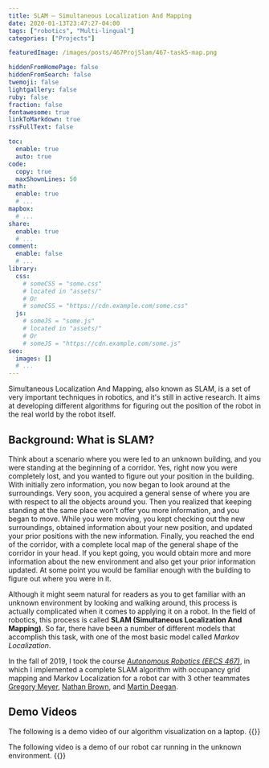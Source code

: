 ```yaml
---
title: SLAM — Simultaneous Localization And Mapping
date: 2020-01-13T23:47:27-04:00
tags: ["robotics", "Multi-lingual"]
categories: ["Projects"]

featuredImage: /images/posts/467ProjSlam/467-task5-map.png

hiddenFromHomePage: false
hiddenFromSearch: false
twemoji: false
lightgallery: false
ruby: false
fraction: false
fontawesome: true
linkToMarkdown: true
rssFullText: false

toc:
  enable: true
  auto: true
code:
  copy: true
  maxShownLines: 50
math:
  enable: true
  # ...
mapbox:
  # ...
share:
  enable: true
  # ...
comment:
  enable: false
  # ...
library:
  css:
    # someCSS = "some.css"
    # located in "assets/"
    # Or
    # someCSS = "https://cdn.example.com/some.css"
  js:
    # someJS = "some.js"
    # located in "assets/"
    # Or
    # someJS = "https://cdn.example.com/some.js"
seo:
  images: []
  # ...
---
```


Simultaneous Localization And Mapping, also known as SLAM, is a set of very important techniques in robotics, and it's still in active research. It aims at developing different algorithms for figuring out the position of the robot in the real world by the robot itself.

<!--more-->

## Background: What is SLAM?

Think about a scenario where you were led to an unknown building, and you were standing at the beginning of a corridor. Yes, right now you were completely lost, and you wanted to figure out your position in the building. With initially zero information, you now began to look around at the surroundings. Very soon, you acquired a general sense of where you are with respect to all the objects around you. Then you realized that keeping standing at the same place won't offer you more information, and you began to move. While you were moving, you kept checking out the new surroundings, obtained information about your new position, and updated your prior positions with the new information. Finally, you reached the end of the corridor, with a complete local map of the general shape of the corridor in your head. If you kept going, you would obtain more and more information about the new environment and also get your prior information updated. At some point you would be familiar enough with the building to figure out where you were in it.

Although it might seem natural for readers as you to get familiar with an unknown environment by looking and walking around, this process is actually complicated when it comes to applying it on a robot. In the field of robotics, this process is called **SLAM (Simultaneous Localization And Mapping)**. So far, there have been a number of different models that accomplish this task, with one of the most basic model called *Markov Localization*.

In the fall of 2019, I took the course [*Autonomous Robotics (EECS 467)*](https://web.eecs.umich.edu/~kuipers/teaching/eecs467-F19.html), in which I implemented a complete SLAM algorithm with occupancy grid mapping and Markov Localization for a robot car with 3 other teammates [Gregory Meyer](https://github.com/Gregory-Meyer), [Nathan Brown](https://github.com/nlbrown2), and [Martin Deegan](https://github.com/martindeegan).

## Demo Videos

The following is a demo video of our algorithm visualization on a laptop.
{{<youtube zsRtV_YeBbc>}}

The following video is a demo of our robot car running in the unknown environment.
{{<youtube qiB47C4CRBo>}}
